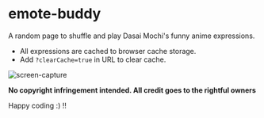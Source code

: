 # emote-buddy
A random page to shuffle and play Dasai Mochi's funny anime expressions.

- All expressions are cached to browser cache storage.
- Add `?clearCache=true` in URL to clear cache.
  
![screen-capture](https://github.com/user-attachments/assets/59f40daf-1ae8-48ef-8def-1ff30d4b4c06)

**No copyright infringement intended. All credit goes to the rightful owners**

Happy coding :) !!
